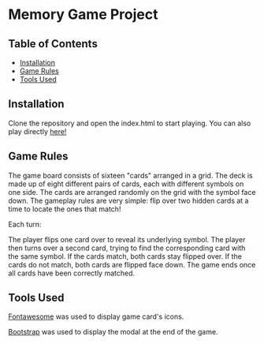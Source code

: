 # Memory Game Project

## Table of Contents

* [Installation](#installation)
* [Game Rules](#game-rules)
* [Tools Used](#tools-used)

## Installation

Clone the repository and open the index.html to start playing. You can also play directly [here!](https://marionlo.github.io/memory-game/)

## Game Rules

The game board consists of sixteen "cards" arranged in a grid. The deck is made up of eight different pairs of cards, each with different symbols on one side. The cards are arranged randomly on the grid with the symbol face down. The gameplay rules are very simple: flip over two hidden cards at a time to locate the ones that match!

Each turn:

The player flips one card over to reveal its underlying symbol.
The player then turns over a second card, trying to find the corresponding card with the same symbol.
If the cards match, both cards stay flipped over.
If the cards do not match, both cards are flipped face down.
The game ends once all cards have been correctly matched.

## Tools Used

[Fontawesome](https://marionlo.github.io/memory-game/) was used to display game card's icons.

[Bootstrap](https://getbootstrap.com/) was used to display the modal at the end of the game.
